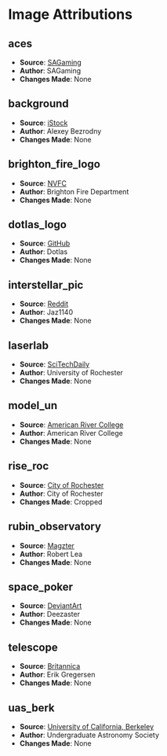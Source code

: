 # Image Attributions

## aces
- **Source**: [SAGaming](https://sagamingsgd.com/)
- **Author**: SAGaming
- **Changes Made**: None

## background
- **Source**: [iStock](https://www.istockphoto.com/vector/black-wide-technology-background-gm1144627661-307811636)
- **Author**: Alexey Bezrodny
- **Changes Made**: None

## brighton_fire_logo
- **Source**: [NVFC](https://www.nvfc.org/department-spotlight-brighton-fire-department-inc/)
- **Author**: Brighton Fire Department
- **Changes Made**: None

## dotlas_logo
- **Source**: [GitHub](https://github.com/dotlas)
- **Author**: Dotlas
- **Changes Made**: None

## interstellar_pic
- **Source**: [Reddit](https://www.reddit.com/r/MovieDetails/comments/hd0h7l/in_interstellar_2014_the_black_hole_was_so/)
- **Author**: Jaz1140
- **Changes Made**: None

## laserlab
- **Source**: [SciTechDaily](https://scitechdaily.com/laboratory-for-laser-energetics-to-lead-new-inertial-fusion-energy-research-hub/)
- **Author**: University of Rochester
- **Changes Made**: None

## model_un
- **Source**: [American River College](https://arc.losrios.edu/model-un)
- **Author**: American River College
- **Changes Made**: None

## rise_roc
- **Source**: [City of Rochester](https://www.cityofrochester.gov/departments/department-recreation-and-human-services/comprehensive-adolescent-and-teen-pregnancy)
- **Author**: City of Rochester
- **Changes Made**: Cropped

## rubin_observatory
- **Source**: [Magzter](https://www.magzter.com/stories/Education/All-About-Space/RISE-OF-VERA-RUBINS-SUPER-OBSERVATORY)
- **Author**: Robert Lea
- **Changes Made**: None

## space_poker
- **Source**: [DeviantArt](https://www.deviantart.com/deezaster/art/Space-Poker-101-972043199)
- **Author**: Deezaster
- **Changes Made**: None

## telescope
- **Source**: [Britannica](https://www.britannica.com/story/telescopes-seeing-stars)
- **Author**: Erik Gregersen
- **Changes Made**: None

## uas_berk
- **Source**: [University of California, Berkeley](https://callink.berkeley.edu/organization/UAS)
- **Author**: Undergraduate Astronomy Society
- **Changes Made**: None
